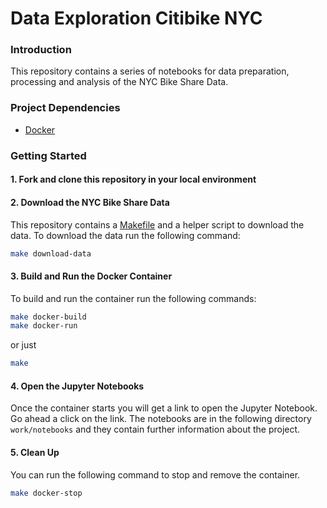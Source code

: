 # Data Exploration Citibike NYC

### Introduction
This repository contains a series of notebooks for data preparation, processing and analysis of the NYC Bike Share Data.

### Project Dependencies
- [Docker](https://www.docker.com/https://www.terraform.io/downloads.html)

### Getting Started

#### 1. Fork and clone this repository in your local environment

#### 2. Download the NYC Bike Share Data

This repository contains a [Makefile](Makefile) and a helper script to download the data. To download the data run the following command:
```bash
make download-data
```

#### 3. Build and Run the Docker Container

To build and run the container run the following commands:
```bash
make docker-build
make docker-run
```
or just
```bash
make
```

#### 4. Open the Jupyter Notebooks

Once the container starts you will get a link to open the Jupyter Notebook. Go ahead a click on the link.
The notebooks are in the following directory `work/notebooks` and they contain further information about the project.

#### 5. Clean Up
You can run the following command to stop and remove the container.

```bash
make docker-stop
```
